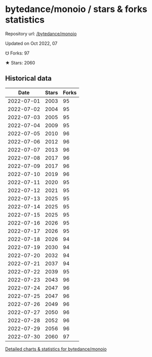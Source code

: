 # bytedance/monoio / stars & forks statistics

Repository url: [/bytedance/monoio](https://github.com/bytedance/monoio)

Updated on Oct 2022, 07

☋ Forks: 97

★ Stars: 2060

## Historical data
| Date | Stars | Forks |
|------|-------|-------|
| 2022-07-01 | 2003 | 95 | 
| 2022-07-02 | 2004 | 95 | 
| 2022-07-03 | 2005 | 95 | 
| 2022-07-04 | 2009 | 95 | 
| 2022-07-05 | 2010 | 96 | 
| 2022-07-06 | 2012 | 96 | 
| 2022-07-07 | 2013 | 96 | 
| 2022-07-08 | 2017 | 96 | 
| 2022-07-09 | 2017 | 96 | 
| 2022-07-10 | 2019 | 96 | 
| 2022-07-11 | 2020 | 95 | 
| 2022-07-12 | 2021 | 95 | 
| 2022-07-13 | 2025 | 95 | 
| 2022-07-14 | 2025 | 95 | 
| 2022-07-15 | 2025 | 95 | 
| 2022-07-16 | 2026 | 95 | 
| 2022-07-17 | 2026 | 95 | 
| 2022-07-18 | 2026 | 94 | 
| 2022-07-19 | 2030 | 94 | 
| 2022-07-20 | 2032 | 94 | 
| 2022-07-21 | 2037 | 94 | 
| 2022-07-22 | 2039 | 95 | 
| 2022-07-23 | 2043 | 96 | 
| 2022-07-24 | 2047 | 96 | 
| 2022-07-25 | 2047 | 96 | 
| 2022-07-26 | 2049 | 96 | 
| 2022-07-27 | 2050 | 96 | 
| 2022-07-28 | 2052 | 96 | 
| 2022-07-29 | 2056 | 96 | 
| 2022-07-30 | 2060 | 97 | 


[Detailed charts & statistics for bytedance/monoio](https://reviewgithub.com/rep/bytedance/monoio)
